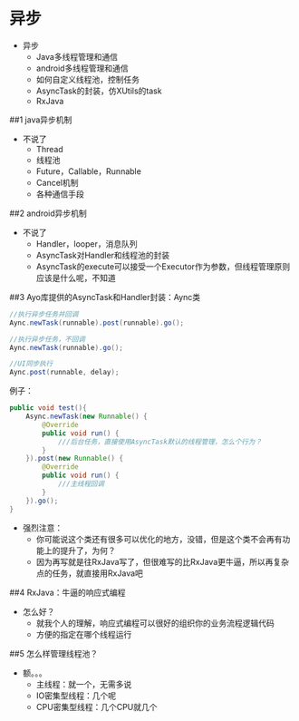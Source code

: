 异步
===========================
* 异步
    * Java多线程管理和通信
    * android多线程管理和通信
    * 如何自定义线程池，控制任务
    * AsyncTask的封装，仿XUtils的task
    * RxJava


##1 java异步机制

* 不说了
    * Thread
    * 线程池
    * Future，Callable，Runnable
    * Cancel机制
    * 各种通信手段

##2 android异步机制

* 不说了
    * Handler，looper，消息队列
    * AsyncTask对Handler和线程池的封装
    * AsyncTask的execute可以接受一个Executor作为参数，但线程管理原则应该是什么呢，不知道


##3 Ayo库提供的AsyncTask和Handler封装：Aync类

```java
//执行异步任务并回调
Aync.newTask(runnable).post(runnable).go();

//执行异步任务，不回调
Aync.newTask(runnable).go();

//UI同步执行
Aync.post(runnable, delay);
```

例子：
```java
public void test(){
    Async.newTask(new Runnable() {
        @Override
        public void run() {
            ///后台任务，直接使用AsyncTask默认的线程管理，怎么个行为？
        }
    }).post(new Runnable() {
        @Override
        public void run() {
            ///主线程回调
        }
    }).go();
}
```

* 强烈注意：
    * 你可能说这个类还有很多可以优化的地方，没错，但是这个类不会再有功能上的提升了，为何？
    * 因为再写就是往RxJava写了，但很难写的比RxJava更牛逼，所以再复杂点的任务，就直接用RxJava吧

##4 RxJava：牛逼的响应式编程

* 怎么好？
    * 就我个人的理解，响应式编程可以很好的组织你的业务流程逻辑代码
    * 方便的指定在哪个线程运行


##5 怎么样管理线程池？

* 额。。。
    * 主线程：就一个，无需多说
    * IO密集型线程：几个呢
    * CPU密集型线程：几个CPU就几个